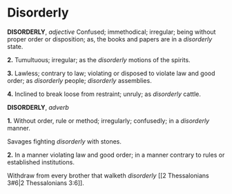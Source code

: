 # Disorderly

**DISORDERLY**, _adjective_ Confused; immethodical; irregular; being without proper order or disposition; as, the books and papers are in a _disorderly_ state.

**2.** Tumultuous; irregular; as the _disorderly_ motions of the spirits.

**3.** Lawless; contrary to law; violating or disposed to violate law and good order; as _disorderly_ people; _disorderly_ assemblies.

**4.** Inclined to break loose from restraint; unruly; as _disorderly_ cattle.

**DISORDERLY**, _adverb_

**1.** Without order, rule or method; irregularly; confusedly; in a _disorderly_ manner.

Savages fighting _disorderly_ with stones.

**2.** In a manner violating law and good order; in a manner contrary to rules or established institutions.

Withdraw from every brother that walketh _disorderly_ [[2 Thessalonians 3#6|2 Thessalonians 3:6]].